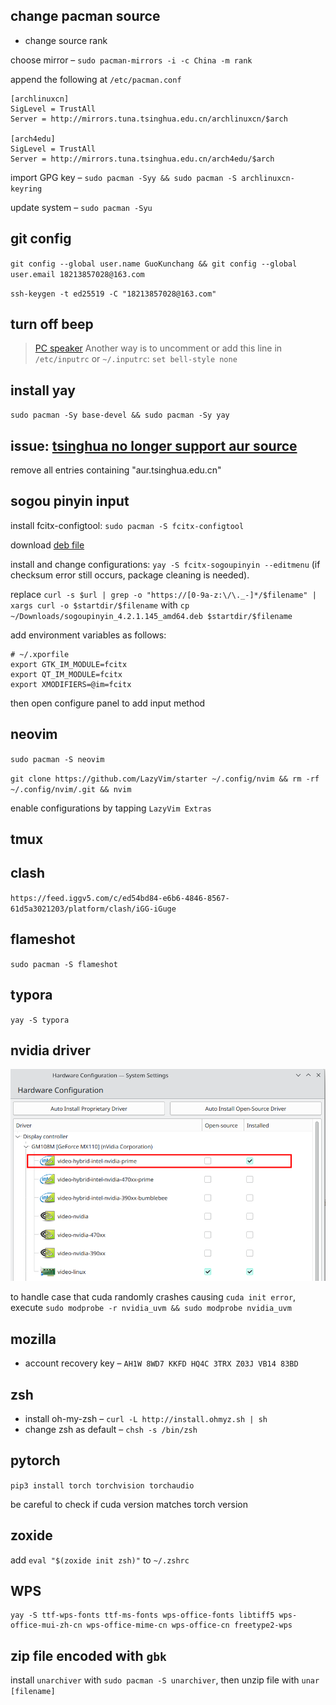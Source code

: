 ## change pacman source

- change source rank

choose mirror – `sudo pacman-mirrors -i -c China -m rank`

append the following at `/etc/pacman.conf`
```
[archlinuxcn]
SigLevel = TrustAll
Server = http://mirrors.tuna.tsinghua.edu.cn/archlinuxcn/$arch

[arch4edu]
SigLevel = TrustAll
Server = http://mirrors.tuna.tsinghua.edu.cn/arch4edu/$arch
```

import GPG key – `sudo pacman -Syy && sudo pacman -S archlinuxcn-keyring`

update system – `sudo pacman -Syu`

## git config
`git config --global user.name GuoKunchang && git config --global user.email 18213857028@163.com`

`ssh-keygen -t ed25519 -C "18213857028@163.com"`

## turn off beep

> [PC speaker](https://wiki.archlinux.org/title/PC_speaker)
> Another way is to uncomment or add this line in `/etc/inputrc` or `~/.inputrc`:
> `set bell-style none`

## install yay
`sudo pacman -Sy base-devel && sudo pacman -Sy yay`

## issue: [tsinghua no longer support aur source](https://blog.51cto.com/u_14597003/5989103)
remove all entries containing "aur.tsinghua.edu.cn"

## sogou pinyin input

install fcitx-configtool: `sudo pacman -S fcitx-configtool`

download [deb file](https://shurufa.sogou.com/linux)

install and change configurations: `yay -S fcitx-sogoupinyin --editmenu` (if checksum error still occurs, package cleaning is needed).

replace `curl -s $url | grep -o "https://[0-9a-z:\/\._-]*/$filename" | xargs curl -o $startdir/$filename` with `cp ~/Downloads/sogoupinyin_4.2.1.145_amd64.deb $startdir/$filename`

add environment variables as follows:

```
# ~/.xporfile
export GTK_IM_MODULE=fcitx
export QT_IM_MODULE=fcitx
export XMODIFIERS=@im=fcitx
```

then open configure panel to add input method

## neovim
`sudo pacman -S neovim`

`git clone https://github.com/LazyVim/starter ~/.config/nvim && rm -rf ~/.config/nvim/.git && nvim`

enable configurations by tapping `LazyVim Extras`

## tmux

## clash
`https://feed.iggv5.com/c/ed54bd84-e6b6-4846-8567-61d5a3021203/platform/clash/iGG-iGuge`

## flameshot

`sudo pacman -S flameshot`

## typora

`yay -S typora`

## nvidia driver

![image-20240302211353871](./assets/image-20240302211353871.png)

to handle case that cuda randomly crashes causing `cuda init error`, 
execute `sudo modprobe -r nvidia_uvm && sudo modprobe nvidia_uvm`

## mozilla

- account recovery key – `AH1W 8WD7 KKFD HQ4C 3TRX Z03J VB14 83BD`

## zsh

- install oh-my-zsh – `curl -L http://install.ohmyz.sh | sh`
- change zsh as default – `chsh -s /bin/zsh`

## pytorch

`pip3 install torch torchvision torchaudio`

be careful to check if cuda version matches torch version

## zoxide

add `eval "$(zoxide init zsh)"` to `~/.zshrc`

## WPS
```
yay -S ttf-wps-fonts ttf-ms-fonts wps-office-fonts libtiff5 wps-office-mui-zh-cn wps-office-mime-cn wps-office-cn freetype2-wps
```

## zip file encoded with `gbk`
install `unarchiver` with `sudo pacman -S unarchiver`, then unzip file with `unar [filename]`
